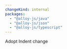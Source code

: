 ```yaml
---
changeKind: internal
packages:
  - "@alloy-js/java"
  - "@alloy-js/json"
  - "@alloy-js/typescript"
---
```


Adopt Indent change